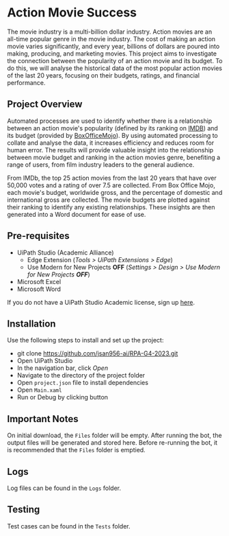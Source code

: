 # Action Movie Success
The movie industry is a multi-billion dollar industry. Action movies are an all-time popular genre in the movie industry. The cost of making an action movie varies significantly, and every year, billions of dollars are poured into making, producing, and marketing movies. This project aims to investigate the connection between the popularity of an action movie and its budget. To do this, we will analyse the historical data of the most popular action movies of the last 20 years, focusing on their budgets, ratings, and financial performance.

## Project Overview
Automated processes are used to identify whether there is a relationship between an action movie's popularity (defined by its ranking on [IMDB](https://www.imdb.com "Search the web")) and its budget (provided by [BoxOfficeMojo](https://www.boxofficemojo.com "Search the web")). By using automated processing to collate and analyse the data, it increases efficiency and reduces room for human error. The results will provide valuable insight into the relationship between movie budget and ranking in the action movies genre, benefiting a range of users, from film industry leaders to the general audience.

From IMDb, the top 25 action movies from the last 20 years that have over 50,000 votes and a rating of over 7.5 are collected. From Box Office Mojo, each movie's budget, worldwide gross, and the percentage of domestic and international gross are collected. The movie budgets are plotted against their ranking to identify any existing relationships. These insights are then generated into a Word document for ease of use.

## Pre-requisites
* UiPath Studio (Academic Alliance)
  * Edge Extension (*Tools > UiPath Extensions > Edge*)
  * Use Modern for New Projects **OFF** (*Settings > Design > Use Modern for New Projects **OFF***)
* Microsoft Excel
* Microsoft Word

If you do not have a UiPath Studio Academic license, sign up [here](https://www.boxofficemojo.com](https://www.uipath.com/rpa/academic-alliance/academic-studio-download) "Search the web").

## Installation
Use the following steps to install and set up the project:
* git clone https://github.com/jsan956-ai/RPA-G4-2023.git
* Open UiPath Studio
* In the navigation bar, click *Open*
* Navigate to the directory of the project folder
* Open `project.json` file to install dependencies
* Open `Main.xaml`
* Run or Debug by clicking button

## Important Notes
On initial download, the `Files` folder will be empty. After running the bot, the output files will be generated and stored here. Before re-running the bot, it is recommended that the `Files` folder is emptied.

## Logs
Log files can be found in the `Logs` folder.

## Testing
Test cases can be found in the `Tests` folder.
